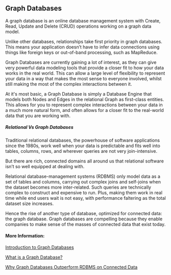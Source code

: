 ## Graph Databases

A graph database is an online database management system with Create, Read, Update and Delete (CRUD) operations working on a graph data model.

Unlike other databases, relationships take first priority in graph databases. This means your application doesn’t have to infer data connections using things like foreign keys or out-of-band processing, such as MapReduce.

Graph Databases are currently gaining a lot of interest, as they can give very powerful data modeling tools that provide a closer fit to how your data works in the real world. This can allow a large level of flexibility to represent your data in a way that makes the most sense to everyone involved, whilst still making the most of the complex interactions between it.

At it's most basic, a Graph Database is simply a Database Engine that models both Nodes and Edges in the relational Graph as first-class entities. This allows for you to represent complex interactions between your data in a much more natural form, and often allows for a closer fit to the real-world data that you are working with.

##### Relational Vs Graph Databases

Traditional relational databases, the powerhouse of software applications since the 1980s, work well when your data is predictable and fits well into tables, columns, rows, and wherever queries are not very join-intensive.

But there are rich, connected domains all around us that relational software isn’t so well equipped at dealing with.

Relational database-management systems (RDBMS) only model data as a set of tables and columns, carrying out complex joins and self-joins when the dataset becomes more inter-related. Such queries are technically complex to construct and expensive to run. Plus, making them work in real time while end users wait is not easy, with performance faltering as the total dataset size increases.

Hence the rise of another type of database, optimized for connected data: the graph database. Graph databases are compelling because they enable companies to make sense of the masses of connected data that exist today.



#### More Information:
[Introduction to Graph Databases](https://www.compose.com/articles/introduction-to-graph-databases/)

[What is a Graph Database?](https://neo4j.com/developer/graph-database/)

[Why Graph Databases Outperform RDBMS on Connected Data](https://dzone.com/articles/why-are-native-graph-databases-more-efficient-than)

